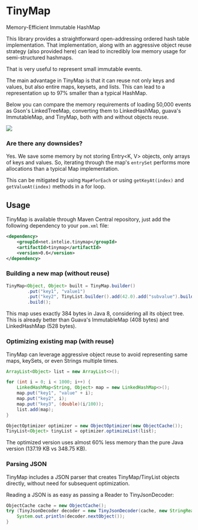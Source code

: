 # TinyMap

Memory-Efficient Immutable HashMap

This library provides a straightforward open-addressing ordered hash table implementation. That implementation, along
with an aggressive object reuse strategy (also provided here) can lead to incredibly low memory usage for semi-structured 
hashmaps.

That is very useful to represent small immutable events. 

The main advantage in TinyMap is that it can reuse not only keys and values, but also entire maps, keysets, and lists. This can lead to a representation up to 97% smaller than a typical HashMap.

Below you can compare the memory requirements of loading 50,000 events as Gson's LinkedTreeMap, converting them to LinkedHashMap, guava's ImmutableMap, and TinyMap, both with and without objects reuse.

![](https://docs.google.com/spreadsheets/d/e/2PACX-1vQGaL2vuiOAxMH8809j4HiYPfK1uxSYpNIYNQAl-_eGbvhBC2BJR2bE_-sbAhBkq-xFpTzTa3hcUZ9i/pubchart?oid=1134324197&format=image)

### Are there any downsides?

Yes. We save some memory by not storing Entry<K, V> objects, only arrays of keys and values. 
So, iterating through the map's `entrySet` performs more allocations than a typical Map implementation.

This can be mitigated by using `Map#forEach` or using `getKeyAt(index)` and `getValueAt(index)` methods in a for loop.

## Usage

TinyMap is available through Maven Central repository, just add the following
dependency to your `pom.xml` file:

```xml
<dependency>
    <groupId>net.intelie.tinymap</groupId>
    <artifactId>tinymap</artifactId>
    <version>0.6</version>
</dependency>
```

### Building a new map (without reuse)

```java
TinyMap<Object, Object> built = TinyMap.builder()
        .put("key1", "value1")
        .put("key2", TinyList.builder().add(42.0).add("subvalue").build())
        .build();
```

This map uses exactly 384 bytes in Java 8, considering all its object tree. This is already better than 
Guava's ImmutableMap (408 bytes) and LinkedHashMap (528 bytes).

### Optimizing existing map (with reuse)

TinyMap can leverage aggressive object reuse to avoid representing same maps, keySets, or even Strings multiple times.

```java
ArrayList<Object> list = new ArrayList<>();

for (int i = 0; i < 1000; i++) {
    LinkedHashMap<String, Object> map = new LinkedHashMap<>();
    map.put("key1", "value" + i);
    map.put("key2", i);
    map.put("key3", (double)(i/100));
    list.add(map);
}

ObjectOptimizer optimizer = new ObjectOptimizer(new ObjectCache());
TinyList<Object> tinyList = optimizer.optimizeList(list);
```

The optimized version uses almost 60% less memory than the pure Java version (137.19 KB vs 348.75 KB).

### Parsing JSON

TinyMap includes a JSON parser that creates TinyMap/TinyList objects directly, without need for subsequent optimization.

Reading a JSON is as easy as passing a Reader to TinyJsonDecoder:

```java
ObjectCache cache = new ObjectCache();
try (TinyJsonDecoder decoder = new TinyJsonDecoder(cache, new StringReader("{abc:123}"))) {
    System.out.println(decoder.nextObject());
} 
```
